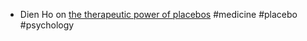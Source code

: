 - Dien Ho on [the therapeutic power of placebos](https://iai.tv/articles/new-theory-of-placebos-reframes-mind-body-problem-auid-3022) #medicine #placebo #psychology